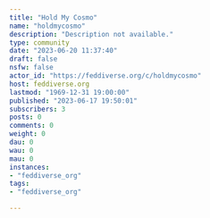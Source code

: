 ```yaml
---
title: "Hold My Cosmo" 
name: "holdmycosmo"
description: "Description not available."
type: community
date: "2023-06-20 11:37:40"
draft: false
nsfw: false
actor_id: "https://feddiverse.org/c/holdmycosmo"
host: feddiverse.org
lastmod: "1969-12-31 19:00:00"
published: "2023-06-17 19:50:01"
subscribers: 3
posts: 0
comments: 0
weight: 0
dau: 0
wau: 0
mau: 0
instances:
- "feddiverse_org"
tags: 
- "feddiverse_org"

---
```

